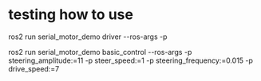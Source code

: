 


# testing how to use

ros2 run serial_motor_demo driver --ros-args -p 


ros2 run serial_motor_demo basic_control --ros-args -p steering_amplitude:=11 -p steer_speed:=1 -p steering_frequency:=0.015 -p drive_speed:=7


